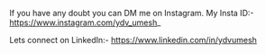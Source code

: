 If you have any doubt you can DM me on Instagram.
My Insta ID:- https://www.instagram.com/ydv_umesh_

Lets connect on LinkedIn:- https://www.linkedin.com/in/ydvumesh
